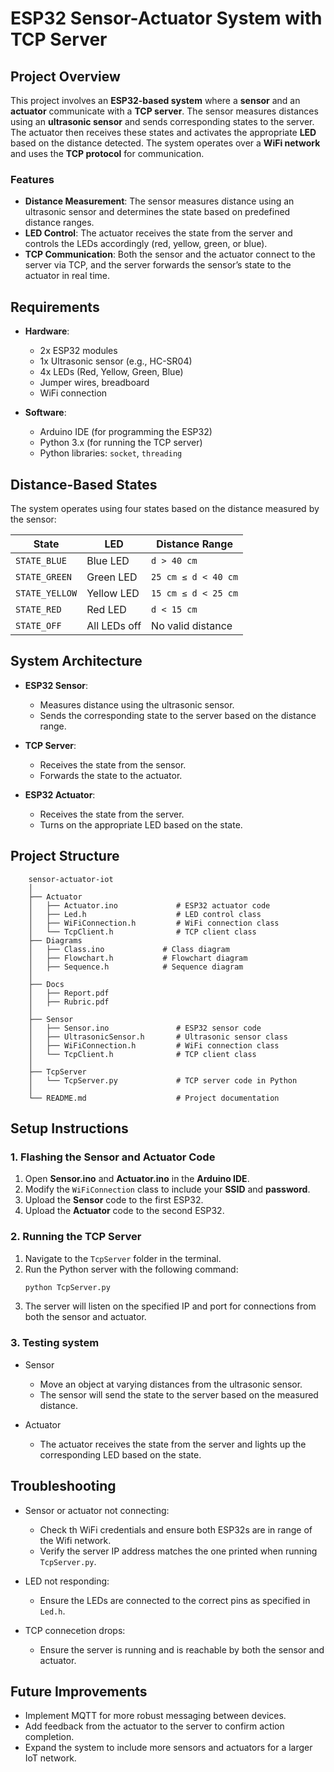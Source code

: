# ESP32 Sensor-Actuator System with TCP Server

## Project Overview

This project involves an **ESP32-based system** where a **sensor** and an **actuator** communicate with a **TCP server**. The sensor measures distances using an **ultrasonic sensor** and sends corresponding states to the server. The actuator then receives these states and activates the appropriate **LED** based on the distance detected. The system operates over a **WiFi network** and uses the **TCP protocol** for communication.

### Features

- **Distance Measurement**: The sensor measures distance using an ultrasonic sensor and determines the state based on predefined distance ranges.
- **LED Control**: The actuator receives the state from the server and controls the LEDs accordingly (red, yellow, green, or blue).
- **TCP Communication**: Both the sensor and the actuator connect to the server via TCP, and the server forwards the sensor’s state to the actuator in real time.

## Requirements

- **Hardware**:
  - 2x ESP32 modules
  - 1x Ultrasonic sensor (e.g., HC-SR04)
  - 4x LEDs (Red, Yellow, Green, Blue)
  - Jumper wires, breadboard
  - WiFi connection

- **Software**:
  - Arduino IDE (for programming the ESP32)
  - Python 3.x (for running the TCP server)
  - Python libraries: `socket`, `threading`

## Distance-Based States

The system operates using four states based on the distance measured by the sensor:

| **State**      | **LED**        | **Distance Range** |
|----------------|----------------|--------------------|
| `STATE_BLUE`   | Blue LED       | `d > 40 cm`        |
| `STATE_GREEN`  | Green LED      | `25 cm ≤ d < 40 cm`|
| `STATE_YELLOW` | Yellow LED     | `15 cm ≤ d < 25 cm`|
| `STATE_RED`    | Red LED        | `d < 15 cm`        |
| `STATE_OFF`    | All LEDs off   | No valid distance  |

## System Architecture

- **ESP32 Sensor**:
  - Measures distance using the ultrasonic sensor.
  - Sends the corresponding state to the server based on the distance range.
  
- **TCP Server**:
  - Receives the state from the sensor.
  - Forwards the state to the actuator.
  
- **ESP32 Actuator**:
  - Receives the state from the server.
  - Turns on the appropriate LED based on the state.

## Project Structure

        sensor-actuator-iot
        │
        ├── Actuator
        │   ├── Actuator.ino             # ESP32 actuator code
        │   ├── Led.h                    # LED control class
        │   ├── WiFiConnection.h         # WiFi connection class
        │   └── TcpClient.h              # TCP client class
        ├── Diagrams
        │   ├── Class.ino             # Class diagram
        │   ├── Flowchart.h           # Flowchart diagram
        │   ├── Sequence.h            # Sequence diagram
        │
        ├── Docs
        │   ├── Report.pdf             
        │   ├── Rubric.pdf             
        │
        ├── Sensor
        │   ├── Sensor.ino               # ESP32 sensor code
        │   ├── UltrasonicSensor.h       # Ultrasonic sensor class
        │   ├── WiFiConnection.h         # WiFi connection class
        │   └── TcpClient.h              # TCP client class
        │
        ├── TcpServer
        │   └── TcpServer.py             # TCP server code in Python
        │
        └── README.md                    # Project documentation

## Setup Instructions

### 1. Flashing the Sensor and Actuator Code

1. Open **Sensor.ino** and **Actuator.ino** in the **Arduino IDE**.
2. Modify the `WiFiConnection` class to include your **SSID** and **password**.
3. Upload the **Sensor** code to the first ESP32.
4. Upload the **Actuator** code to the second ESP32.

### 2. Running the TCP Server

1. Navigate to the `TcpServer` folder in the terminal.
2. Run the Python server with the following command:
   ```bash
   python TcpServer.py
    ```
3. The server will listen on the specified IP and port for connections from both the sensor and actuator.

### 3. Testing system

- Sensor
    - Move an object at varying distances from the ultrasonic sensor.
    - The sensor will send the state to the server based on the measured distance.

- Actuator
    - The actuator receives the state from the server and lights up the corresponding LED based on the state.

## Troubleshooting

- Sensor or actuator not connecting:
    - Check th WiFi credentials and ensure both ESP32s are in range of the Wifi network.
    - Verify the server IP address matches the one printed when running `TcpServer.py`.

- LED not responding:
    - Ensure the LEDs are connected to the correct pins as specified in `Led.h`.

- TCP connecetion drops:
    - Ensure the server is running and is reachable by both the sensor and actuator.

## Future Improvements

- Implement MQTT for more robust messaging between devices.
- Add feedback from the actuator to the server to confirm action completion.
- Expand the system to include more sensors and actuators for a larger IoT network.
